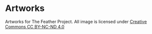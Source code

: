 # Artworks
Artworks for The Feather Project. All image is licensed under [Creative Commons CC BY-NC-ND 4.0](https://creativecommons.org/licenses/by-nc-nd/4.0/)
